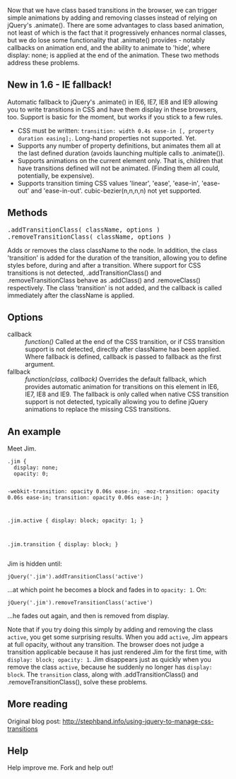 <p>Now that we have class based transitions in the browser, we can trigger simple animations by adding and removing classes instead of relying on jQuery's .animate().
There are some advantages to class based animation, not least of which is the fact that it progressively enhances normal classes, but we do lose some functionality that .animate() provides - notably callbacks on animation end, and the ability to animate to 'hide', where display: none; is applied at the end of the animation.
These two methods address these problems.</p>

<h2>New in 1.6 - IE fallback!</h2>
<p>Automatic fallback to jQuery's .animate() in IE6, IE7, IE8 and IE9 allowing you to write transitions in CSS and have them display in these browsers, too. Support is basic for the moment, but works if you stick to a few rules.</p>
<ul>
<li>CSS must be written: <code>transition: width 0.4s ease-in [, property duration easing];</code>. Long-hand properties not supported. Yet.</li>
<li>Supports any number of property definitions, but animates them all at the last defined duration (avoids launching multiple calls to .animate()).</li>
<li>Supports animations on the current element only. That is, children that have transitions defined will not be animated. (Finding them all could, potentially, be expensive).</li>
<li>Supports transition timing CSS values 'linear', 'ease', 'ease-in', 'ease-out' and 'ease-in-out'. cubic-bezier(n,n,n,n) not yet supported.</li>
</ul>

<h2>Methods</h2>
<pre>.addTransitionClass( className, options )
.removeTransitionClass( className, options )</pre>

<p>Adds or removes the class className to the node. In addition, the class 'transition' is added for the duration of the transition, allowing you to define styles before, during and after a transition.
Where support for CSS transitions is not detected, .addTransitionClass() and .removeTransitionClass behave as .addClass() and .removeClass() respectively.
The class 'transition' is not added, and the callback is called immediately after the className is applied.</p>

<h2>Options</h2>
<dl>
	<dt>callback</dt><dd><i>function()</i> Called at the end of the CSS transition, or if CSS transition support is not detected, directly after className has been applied. Where fallback is defined, callback is passed to fallback as the first argument.<dd>
	<dt>fallback</dt><dd><i>function(class, callback)</i> Overrides the default fallback, which provides automatic animation for transitions on this element in IE6, IE7, IE8 and IE9. The fallback is only called when native CSS transition support is not detected, typically allowing you to define jQuery animations to replace the missing CSS transitions.<dd>
</dl>

<h2>An example</h2>
<p>Meet Jim.</p>
<pre><code>.jim {
  display: none;
  opacity: 0;
  
  -webkit-transition: opacity 0.06s ease-in;
     -moz-transition: opacity 0.06s ease-in;
          transition: opacity 0.06s ease-in;
}

.jim.active {
  display: block;
  opacity: 1;
}

.jim.transition {
  display: block;
}</code></pre>
<p>Jim is hidden until:</p>
<pre><code>jQuery('.jim').addTransitionClass('active')</code></pre>
<p>...at which point he becomes a block and fades in to <code>opacity: 1</code>. On:</p>
<pre><code>jQuery('.jim').removeTransitionClass('active')</code></pre>
<p>...he fades out again, and then is removed from display.</p>
<p>Note that if you try doing this simply by adding and removing the class <code>active</code>, you get some surprising results. When you add <code>active</code>, Jim appears at full opacity, without any transition. The browser does not judge a transition applicable because it has just rendered Jim for the first time, with <code>display: block; opacity: 1</code>. Jim disappears just as quickly when you remove the class <code>active</code>, because he suddenly no longer has <code>display: block</code>. The <code>transition</code> class, along with .addTransitionClass() and .removeTransitionClass(), solve these problems.</p>

<h2>More reading</h2>
<p>Original blog post: <a href="http://stephband.info/using-jquery-to-manage-css-transitions">http://stephband.info/using-jquery-to-manage-css-transitions</a></p>

<h2>Help</h2>
<p>Help improve me. Fork and help out!</p>